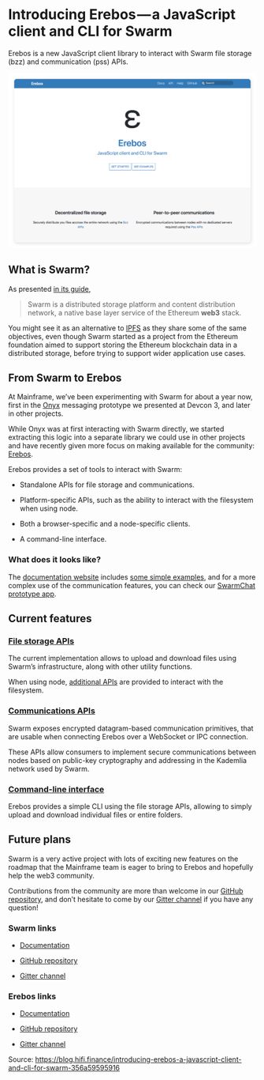 
# Introducing Erebos — a JavaScript client and CLI for Swarm

Erebos is a new JavaScript client library to interact with Swarm file storage (bzz) and communication (pss) APIs.

![](../images/2018-09-24_introducing-erebos-a-javascript-client-and-cli-for-swarm/1_oWMk_IaznB5szGVZz3i1qQ.png)

## What is Swarm?

As presented [in its guide](https://swarm-guide.readthedocs.io/en/latest/),
> Swarm is a distributed storage platform and content distribution network, a native base layer service of the Ethereum **web3** stack.

You might see it as an alternative to [IPFS](https://ipfs.io/) as they share some of the same objectives, even though Swarm started as a project from the Ethereum foundation aimed to support storing the Ethereum blockchain data in a distributed storage, before trying to support wider application use cases.

## From Swarm to Erebos

At Mainframe, we’ve been experimenting with Swarm for about a year now, first in the [Onyx](https://github.com/MainframeHQ/onyx) messaging prototype we presented at Devcon 3, and later in other projects.

While Onyx was at first interacting with Swarm directly, we started extracting this logic into a separate library we could use in other projects and have recently given more focus on making available for the community: [Erebos](https://erebos.js.org).

Erebos provides a set of tools to interact with Swarm:

* Standalone APIs for file storage and communications.

* Platform-specific APIs, such as the ability to interact with the filesystem when using node.

* Both a browser-specific and a node-specific clients.

* A command-line interface.

### What does it looks like?

The [documentation website](https://erebos.js.org) includes [some simple examples](https://erebos.js.org/docs/examples), and for a more complex use of the communication features, you can check our [SwarmChat prototype app](https://github.com/MainframeHQ/swarmchat/tree/master/dapp).

## Current features

### [File storage APIs](https://erebos.js.org/docs/api-bzz)

The current implementation allows to upload and download files using Swarm’s infrastructure, along with other utility functions.

When using node, [additional APIs](https://erebos.js.org/docs/api-bzz#node-specific-apis) are provided to interact with the filesystem.

### [Communications APIs](https://erebos.js.org/docs/api-pss)

Swarm exposes encrypted datagram-based communication primitives, that are usable when connecting Erebos over a WebSocket or IPC connection.

These APIs allow consumers to implement secure communications between nodes based on public-key cryptography and addressing in the Kademlia network used by Swarm.

### [Command-line interface](https://erebos.js.org/docs/cli)

Erebos provides a simple CLI using the file storage APIs, allowing to simply upload and download individual files or entire folders.

## Future plans

Swarm is a very active project with lots of exciting new features on the roadmap that the Mainframe team is eager to bring to Erebos and hopefully help the web3 community.

Contributions from the community are more than welcome in our [GitHub repository](https://github.com/MainframeHQ/erebos), and don’t hesitate to come by our [Gitter channel](https://gitter.im/MainframeHQ/erebos) if you have any question!

### Swarm links

* [Documentation](https://swarm-guide.readthedocs.io/en/latest/)

* [GitHub repository](https://github.com/ethersphere/go-ethereum)

* [Gitter channel](https://gitter.im/ethereum/swarm)

### Erebos links

* [Documentation](https://erebos.js.org)

* [GitHub repository](https://github.com/MainframeHQ/erebos)

* [Gitter channel](https://gitter.im/MainframeHQ/erebos)


Source: https://blog.hifi.finance/introducing-erebos-a-javascript-client-and-cli-for-swarm-356a59595916
